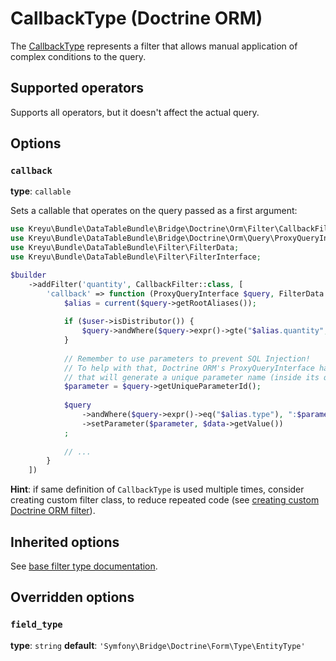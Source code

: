 # CallbackType (Doctrine ORM)

The [CallbackType](#) represents a filter that allows manual application of complex conditions to the query. 

## Supported operators

Supports all operators, but it doesn't affect the actual query.

## Options

### `callback`

**type**: `callable`

Sets a callable that operates on the query passed as a first argument:

```php
use Kreyu\Bundle\DataTableBundle\Bridge\Doctrine\Orm\Filter\CallbackFilter;
use Kreyu\Bundle\DataTableBundle\Bridge\Doctrine\Orm\Query\ProxyQueryInterface;
use Kreyu\Bundle\DataTableBundle\Filter\FilterData;
use Kreyu\Bundle\DataTableBundle\Filter\FilterInterface;

$builder
    ->addFilter('quantity', CallbackFilter::class, [
        'callback' => function (ProxyQueryInterface $query, FilterData $data, FilterInterface $filter) use ($user): void {
            $alias = current($query->getRootAliases());
            
            if ($user->isDistributor()) {
                $query->andWhere($query->expr()->gte("$alias.quantity", 0));
            }
            
            // Remember to use parameters to prevent SQL Injection!
            // To help with that, Doctrine ORM's ProxyQueryInterface has special method "getUniqueParameterId",
            // that will generate a unique parameter name (inside its query context), handy!
            $parameter = $query->getUniqueParameterId(); 
            
            $query
                ->andWhere($query->expr()->eq("$alias.type"), ":$parameter")
                ->setParameter($parameter, $data->getValue())
            ;
            
            // ...
        } 
    ])
```

**Hint**: if same definition of `CallbackType` is used multiple times, consider creating custom filter class, to reduce repeated code (see [creating custom Doctrine ORM filter](../../types-reference.md#creating-custom-filter-class--doctrine-orm-)).

## Inherited options

See [base filter type documentation](../../filter.md).

## Overridden options

### `field_type`

**type**: `string` **default**: `'Symfony\Bridge\Doctrine\Form\Type\EntityType'`
